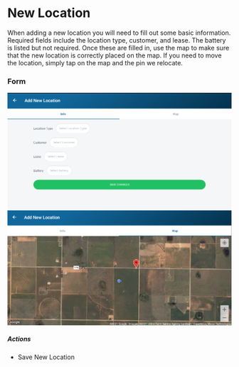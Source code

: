 ﻿# New Location

When adding a new location you will need to fill out some basic information. Required
fields include the location type, customer, and lease. The battery is listed but 
not required. Once these are filled in, use the map to make sure that the new location
is correctly placed on the map. If you need to move the location, simply tap on the map
and the pin we relocate.

### Form

![image-logo](../images/AddNewLocation.PNG)
![image-logo](../images/AddNewLocationMap.PNG)

##### Actions

* Save New Location

